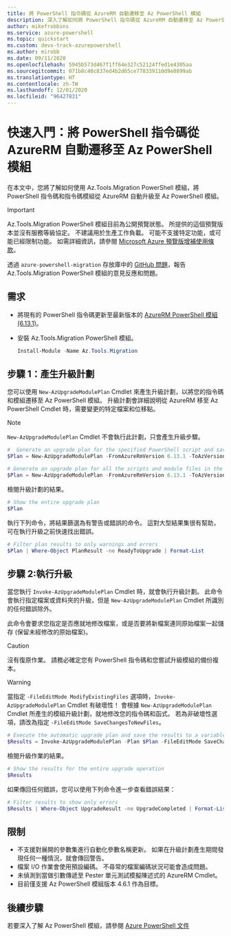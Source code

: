 ```yaml
---
title: 將 PowerShell 指令碼從 AzureRM 自動遷移至 Az PowerShell 模組
description: 深入了解如何將 PowerShell 指令碼從 AzureRM 自動遷移至 Az PowerShell 模組。
author: mikefrobbins
ms.service: azure-powershell
ms.topic: quickstart
ms.custom: devx-track-azurepowershell
ms.author: mirobb
ms.date: 09/11/2020
ms.openlocfilehash: 5945b573d467f1ff64e327c52124ffed1e4305aa
ms.sourcegitcommit: 071b8c40c837ed4b2d65ce778339110d9e0899ab
ms.translationtype: HT
ms.contentlocale: zh-TW
ms.lasthandoff: 12/01/2020
ms.locfileid: "96427831"
---
```

# <a name="quickstart-automatically-migrate-powershell-scripts-from-azurerm-to-the-az-powershell-module"></a>快速入門：將 PowerShell 指令碼從 AzureRM 自動遷移至 Az PowerShell 模組

在本文中，您將了解如何使用 Az.Tools.Migration PowerShell 模組，將 PowerShell 指令碼和指令碼模組從 AzureRM 自動升級至 Az PowerShell 模組。

> [!IMPORTANT]
> Az.Tools.Migration PowerShell 模組目前為公開預覽狀態。 所提供的這個預覽版本並沒有服務等級協定。 不建議用於生產工作負載。 可能不支援特定功能，或可能已經限制功能。 如需詳細資訊，請參閱 [Microsoft Azure 預覽版增補使用條款](https://azure.microsoft.com/support/legal/preview-supplemental-terms/)。

透過 `azure-powershell-migration` 存放庫中的 [GitHub 問題](https://github.com/Azure/azure-powershell-migration/issues)，報告 Az.Tools.Migration PowerShell 模組的意見反應和問題。

## <a name="requirements"></a>需求

* 將現有的 PowerShell 指令碼更新至最新版本的 [AzureRM PowerShell 模組 (6.13.1)](https://github.com/Azure/azure-powershell/releases/tag/v6.13.1-November2018)。
* 安裝 Az.Tools.Migration PowerShell 模組。

  ```powershell
  Install-Module -Name Az.Tools.Migration
  ```

## <a name="step-1-generate-an-upgrade-plan"></a>步驟 1：產生升級計劃

您可以使用 `New-AzUpgradeModulePlan` Cmdlet 來產生升級計劃，以將您的指令碼和模組遷移至 Az PowerShell 模組。 升級計劃會詳細說明從 AzureRM 移至 Az PowerShell Cmdlet 時，需要變更的特定檔案和位移點。

> [!NOTE]
> `New-AzUpgradeModulePlan` Cmdlet 不會執行此計劃，只會產生升級步驟。

```powershell
#  Generate an upgrade plan for the specified PowerShell script and save it to a variable.
$Plan = New-AzUpgradeModulePlan -FromAzureRmVersion 6.13.1 -ToAzVersion 4.6.1 -FilePath 'C:\Scripts\my-azure-script.ps1'
```

```powershell
# Generate an upgrade plan for all the scripts and module files in the specified folder and save it to a variable.
$Plan = New-AzUpgradeModulePlan -FromAzureRmVersion 6.13.1 -ToAzVersion 4.6.1 -DirectoryPath 'C:\Scripts'
```

檢閱升級計劃的結果。

```powershell
# Show the entire upgrade plan
$Plan
```

執行下列命令，將結果篩選為有警告或錯誤的命令。 這對大型結果集很有幫助，可在執行升級之前快速找出錯誤。

```powershell
# Filter plan results to only warnings and errors
$Plan | Where-Object PlanResult -ne ReadyToUpgrade | Format-List
```

## <a name="step-2-perform-the-upgrade"></a>步驟 2:執行升級

當您執行 `Invoke-AzUpgradeModulePlan` Cmdlet 時，就會執行升級計劃。 此命令會執行指定檔案或資料夾的升級，但是 `New-AzUpgradeModulePlan` Cmdlet 所識別的任何錯誤除外。

此命令會要求您指定是否應就地修改檔案，或是否要將新檔案連同原始檔案一起儲存 (保留未經修改的原始檔案)。

> [!CAUTION]
> 沒有復原作業。 請務必確定您有 PowerShell 指令碼和您嘗試升級模組的備份複本。

> [!WARNING]
> 當指定 `-FileEditMode ModifyExistingFiles` 選項時，`Invoke-AzUpgradeModulePlan` Cmdlet 有破壞性！ 會根據 `New-AzUpgradeModulePlan` Cmdlet 所產生的模組升級計劃，就地修改您的指令碼和函式。 若為非破壞性選項，請改為指定 `-FileEditMode SaveChangesToNewFiles`。

```powershell
# Execute the automatic upgrade plan and save the results to a variable.
$Results = Invoke-AzUpgradeModulePlan -Plan $Plan -FileEditMode SaveChangesToNewFiles
```

檢閱升級作業的結果。

```powershell
# Show the results for the entire upgrade operation
$Results
```

如果傳回任何錯誤，您可以使用下列命令進一步查看錯誤結果：

```powershell
# Filter results to show only errors
$Results | Where-Object UpgradeResult -ne UpgradeCompleted | Format-List
```

## <a name="limitations"></a>限制

* 不支援對展開的參數集進行自動化參數名稱更新。 如果在升級計劃產生期間發現任何一種情況，就會傳回警告。
* 檔案 I/O 作業會使用預設編碼。 不尋常的檔案編碼狀況可能會造成問題。
* 未偵測到當做引數傳遞至 Pester 單元測試模擬陳述式的 AzureRM Cmdlet。
* 目前僅支援 Az PowerShell 模組版本 4.6.1 作為目標。

## <a name="next-steps"></a>後續步驟

若要深入了解 Az PowerShell 模組，請參閱 [Azure PowerShell 文件](/powershell/azure/)